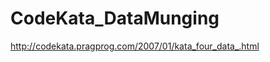 CodeKata_DataMunging
====================
http://codekata.pragprog.com/2007/01/kata_four_data_.html
